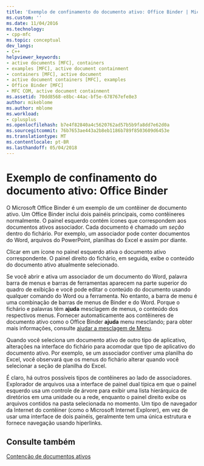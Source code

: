 ```yaml
---
title: 'Exemplo de confinamento do documento ativo: Office Binder | Microsoft Docs'
ms.custom: ''
ms.date: 11/04/2016
ms.technology:
- cpp-mfc
ms.topic: conceptual
dev_langs:
- C++
helpviewer_keywords:
- active documents [MFC], containers
- examples [MFC], active document containment
- containers [MFC], active document
- active document containers [MFC], examples
- Office Binder [MFC]
- MFC COM, active document containment
ms.assetid: 70dd8568-e8bc-44ac-bf5e-678767efe8e3
author: mikeblome
ms.author: mblome
ms.workload:
- cplusplus
ms.openlocfilehash: b7e4f82840a4c5620762ad57b5b9fa8dd7e62d0a
ms.sourcegitcommit: 76b7653ae443a2b8eb1186b789f8503609d6453e
ms.translationtype: MT
ms.contentlocale: pt-BR
ms.lasthandoff: 05/04/2018
---
```

# <a name="example-of-active-document-containment-office-binder"></a>Exemplo de confinamento do documento ativo: Office Binder
O Microsoft Office Binder é um exemplo de um contêiner de documento ativo. Um Office Binder inclui dois painéis principais, como contêineres normalmente. O painel esquerdo contém ícones que correspondem aos documentos ativos associador. Cada documento é chamado um *seção* dentro do fichário. Por exemplo, um associador pode conter documentos do Word, arquivos do PowerPoint, planilhas do Excel e assim por diante.  
  
 Clicar em um ícone no painel esquerdo ativa o documento ativo correspondente. O painel direito do fichário, em seguida, exibe o conteúdo do documento ativo atualmente selecionado.  
  
 Se você abrir e ativa um associador de um documento do Word, palavra barra de menus e barras de ferramentas aparecem na parte superior do quadro de exibição e você pode editar o conteúdo do documento usando qualquer comando do Word ou a ferramenta. No entanto, a barra de menu é uma combinação de barras de menus de Binder e do Word. Porque o fichário e palavras têm **ajuda** mesclagem de menus, o conteúdo dos respectivos menus. Fornecer automaticamente aos contêineres de documento ativo como o Office Binder **ajuda** menu mesclando; para obter mais informações, consulte [ajudar a mesclagem de Menu](../mfc/help-menu-merging.md).  
  
 Quando você seleciona um documento ativo de outro tipo de aplicativo, alterações na interface do fichário para acomodar que tipo de aplicativo do documento ativo. Por exemplo, se um associador contiver uma planilha do Excel, você observará que os menus do fichário alterar quando você selecionar a seção de planilha do Excel.  
  
 É claro, há outros possíveis tipos de contêineres ao lado de associadores. Explorador de arquivos usa a interface de painel dual típica em que o painel esquerdo usa um controle de árvore para exibir uma lista hierárquica de diretórios em uma unidade ou a rede, enquanto o painel direito exibe os arquivos contidos na pasta selecionada no momento. Um tipo de navegador da Internet do contêiner (como o Microsoft Internet Explorer), em vez de usar uma interface de dois painéis, geralmente tem uma única estrutura e fornece navegação usando hiperlinks.  
  
## <a name="see-also"></a>Consulte também  
 [Contenção de documentos ativos](../mfc/active-document-containment.md)

